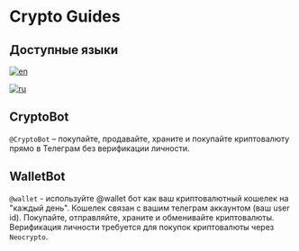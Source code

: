 # Crypto Guides

## Доступные языки

[![en](https://img.shields.io/badge/lang-en-red.svg)](https://github.com/designervoid/use-crypto-guides/README.md)

[![ru](https://img.shields.io/badge/lang-ru-green.svg)](https://github.com/designervoid/use-crypto-guides/README.ru.md)

## CryptoBot

`@CryptoBot` – покупайте, продавайте, храните и покупайте криптовалюту прямо в Телеграм без верификации личности.

## WalletBot

`@wallet` - используйте @wallet бот как ваш криптовалютный кошелек на "каждый день". Кошелек связан с вашим телеграм аккаунтом (ваш user id). Покупайте, отправляйте, храните и обменивайте криптовалюты. Верификация личности требуется для покупок криптовалюты через `Neocrypto`.
